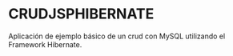 # CRUDJSPHIBERNATE
Aplicación de ejemplo básico de un crud con MySQL utilizando el Framework Hibernate.
